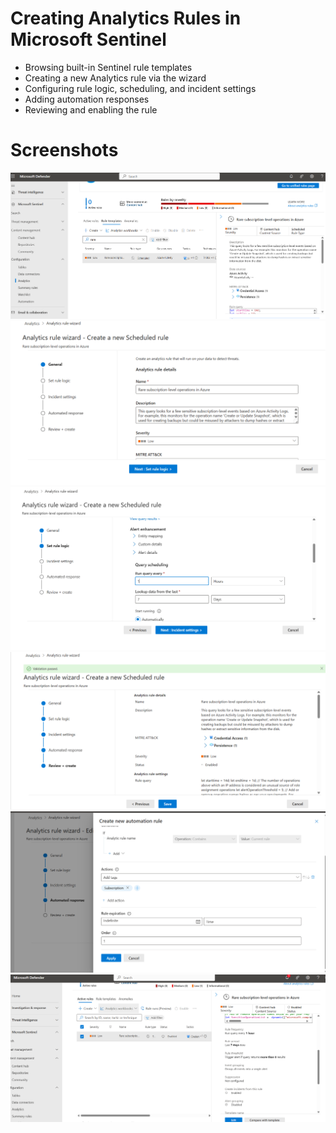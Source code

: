 # Creating Analytics Rules in Microsoft Sentinel

- Browsing built-in Sentinel rule templates
- Creating a new Analytics rule via the wizard
- Configuring rule logic, scheduling, and incident settings
- Adding automation responses
- Reviewing and enabling the rule

# Screenshots
![Analytics-Rules-1](./Analytics-Rules-1.png)
![Analytics-Rules-2](./Analytics-Rules-2.png)
![Analytics-Rules-3](./Analytics-Rules-3.png)
![Analytics-Rules-4](./Analytics-Rules-4.png)
![Analytics-Rules-5](./Analytics-Rules-5.png)
![Analytics-Rules-6](./Analytics-Rules-6.png)


